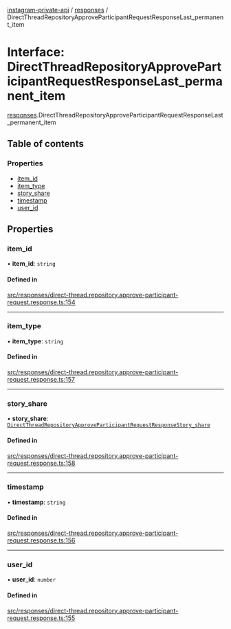 [instagram-private-api](../../README.md) / [responses](../../modules/responses.md) / DirectThreadRepositoryApproveParticipantRequestResponseLast_permanent_item

# Interface: DirectThreadRepositoryApproveParticipantRequestResponseLast\_permanent\_item

[responses](../../modules/responses.md).DirectThreadRepositoryApproveParticipantRequestResponseLast_permanent_item

## Table of contents

### Properties

- [item\_id](DirectThreadRepositoryApproveParticipantRequestResponseLast_permanent_item.md#item_id)
- [item\_type](DirectThreadRepositoryApproveParticipantRequestResponseLast_permanent_item.md#item_type)
- [story\_share](DirectThreadRepositoryApproveParticipantRequestResponseLast_permanent_item.md#story_share)
- [timestamp](DirectThreadRepositoryApproveParticipantRequestResponseLast_permanent_item.md#timestamp)
- [user\_id](DirectThreadRepositoryApproveParticipantRequestResponseLast_permanent_item.md#user_id)

## Properties

### item\_id

• **item\_id**: `string`

#### Defined in

[src/responses/direct-thread.repository.approve-participant-request.response.ts:154](https://github.com/Nerixyz/instagram-private-api/blob/4971f34/src/responses/direct-thread.repository.approve-participant-request.response.ts#L154)

___

### item\_type

• **item\_type**: `string`

#### Defined in

[src/responses/direct-thread.repository.approve-participant-request.response.ts:157](https://github.com/Nerixyz/instagram-private-api/blob/4971f34/src/responses/direct-thread.repository.approve-participant-request.response.ts#L157)

___

### story\_share

• **story\_share**: [`DirectThreadRepositoryApproveParticipantRequestResponseStory_share`](DirectThreadRepositoryApproveParticipantRequestResponseStory_share.md)

#### Defined in

[src/responses/direct-thread.repository.approve-participant-request.response.ts:158](https://github.com/Nerixyz/instagram-private-api/blob/4971f34/src/responses/direct-thread.repository.approve-participant-request.response.ts#L158)

___

### timestamp

• **timestamp**: `string`

#### Defined in

[src/responses/direct-thread.repository.approve-participant-request.response.ts:156](https://github.com/Nerixyz/instagram-private-api/blob/4971f34/src/responses/direct-thread.repository.approve-participant-request.response.ts#L156)

___

### user\_id

• **user\_id**: `number`

#### Defined in

[src/responses/direct-thread.repository.approve-participant-request.response.ts:155](https://github.com/Nerixyz/instagram-private-api/blob/4971f34/src/responses/direct-thread.repository.approve-participant-request.response.ts#L155)
